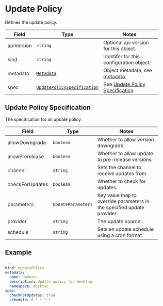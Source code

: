 # Update Policy

Defines the update policy.

| Field      | Type                                              | Notes |
| ---------- | ------------------------------------------------- | -------- |
| apiVersion | `string`                                          | Optional api version for this object. |
| kind       | `string`                                          | Identifer for this configuration object. |
| metadata   | [`Metadata`](../metadata)                         | Object metadata, see [metadata](../metadata). |
| spec       | [`UpdatePolicySpecification`](./#update-policy-specification) | See [Update Policy Specification](./#update-policy-specification).|

## Update Policy Specification

The specification for an update policy.

| Field           | Type               | Notes                                                                  |
| --------------- | ------------------ | ---------------------------------------------------------------------- |
| allowDowngrade  | `boolean`          | Whether to allow version downgrade.                                    |
| allowPrerelease | `boolean`          | Whether to allow update to pre-release versions.                       |
| channel         | `string`           | Sets the channel to receive updates from.                              |
| checkForUpdates | `boolean`          | Whether to check for updates.                                          |
| parameters      | `UpdateParameters` | Key value map to override parameters in the specified update provider. |
| provider        | `string`           | The update source.                                                     |
| schedule        | `string`           | Sets an update schedule using a cron format.                           |

## Example

```yaml
---
kind: updatePolicy
metadata:
  name: Updates
  description: Update policy for desktop.
  namespace: desktop
spec:
  checkForUpdates: true
  schedule: 0 * * * *
```
